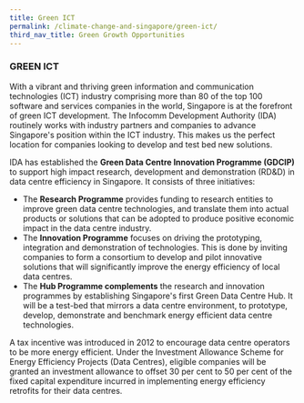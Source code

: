 ```yaml
---
title: Green ICT
permalink: /climate-change-and-singapore/green-ict/
third_nav_title: Green Growth Opportunities
---
```


### GREEN ICT

With a vibrant and thriving green information and communication technologies (ICT) industry comprising more than 80 of the top 100 software and services companies in the world, Singapore is at the forefront of green ICT development. The Infocomm Development Authority (IDA) routinely works with industry partners and companies to advance Singapore's position within the ICT industry. This makes us the perfect location for companies looking to develop and test bed new solutions.

IDA has established the **Green Data Centre Innovation Programme (GDCIP)** to support high impact research, development and demonstration (RD&D) in data centre efficiency in Singapore. It consists of three initiatives:

* The **Research Programme** provides funding to research entities to improve green data centre technologies, and translate them into actual products or solutions that can be adopted to produce positive economic impact in the data centre industry.  
* The **Innovation Programme** focuses on driving the prototyping, integration and demonstration of technologies. This is done by inviting companies to form a consortium to develop and pilot innovative solutions that will significantly improve the energy efficiency of local data centres.  
* The **Hub Programme complements** the research and innovation programmes by establishing Singapore's first Green Data Centre Hub. It will be a test-bed that mirrors a data centre environment, to prototype, develop, demonstrate and benchmark energy efficient data centre technologies.

A tax incentive was introduced in 2012 to encourage data centre operators to be more energy efficient. Under the Investment Allowance Scheme for Energy Efficiency Projects (Data Centres), eligible companies will be granted an investment allowance to offset 30 per cent to 50 per cent of the fixed capital expenditure incurred in implementing energy efficiency retrofits for their data centres.